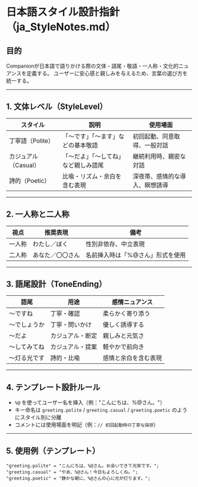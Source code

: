 # 日本語スタイル設計指針（ja_StyleNotes.md）

## 目的
Companionが日本語で語りかける際の文体・語尾・敬語・一人称・文化的ニュアンスを定義する。
ユーザーに安心感と親しみを与えるため、言葉の選び方を統一する。

---

## 1. 文体レベル（StyleLevel）

| スタイル | 説明 | 使用場面 |
|----------|------|-----------|
| 丁寧語（Polite） | 「〜です」「〜ます」などの基本敬語 | 初回起動、同意取得、一般対話 |
| カジュアル（Casual） | 「〜だよ」「〜してね」など親しみ語尾 | 継続利用時、親密な対話 |
| 詩的（Poetic） | 比喩・リズム・余白を含む表現 | 深夜帯、感情的な導入、瞑想誘導 |

---

## 2. 一人称と二人称

| 視点 | 推奨表現 | 備考 |
|------|----------|------|
| 一人称 | わたし／ぼく | 性別非依存、中立表現 |
| 二人称 | あなた／〇〇さん | 名前挿入時は「%@さん」形式を使用 |

---

## 3. 語尾設計（ToneEnding）

| 語尾 | 用途 | 感情ニュアンス |
|------|------|----------------|
| 〜ですね | 丁寧・確認 | 柔らかく寄り添う |
| 〜でしょうか | 丁寧・問いかけ | 優しく誘導する |
| 〜だよ | カジュアル・断定 | 親しみと元気さ |
| 〜してみてね | カジュアル・提案 | 軽やかで前向き |
| 〜灯る光です | 詩的・比喩 | 感情と余白を含む表現

---

## 4. テンプレート設計ルール

- `%@` を使ってユーザー名を挿入（例："こんにちは、%@さん。"）
- キー命名は `greeting.polite` / `greeting.casual` / `greeting.poetic` のようにスタイル別に分離
- コメントには使用場面を明記（例：`// 初回起動時の丁寧な挨拶`）

---

## 5. 使用例（テンプレート）

```plaintext
"greeting.polite" = "こんにちは、%@さん。お会いできて光栄です。";
"greeting.casual" = "やあ、%@さん！今日もよろしくね。";
"greeting.poetic" = "静かな朝に、%@さんの心に光が灯ります。";
